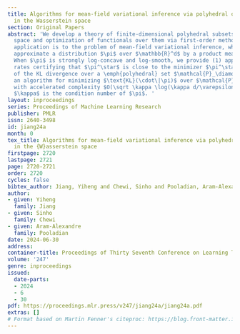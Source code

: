 ```yaml
---
title: Algorithms for mean-field variational inference via polyhedral optimization
  in the Wasserstein space
section: Original Papers
abstract: 'We develop a theory of finite-dimensional polyhedral subsets over the Wasserstein
  space and optimization of functionals over them via first-order methods.  Our main
  application is to the problem of mean-field variational inference, which seeks to
  approximate a distribution $\pi$ over $\mathbb{R}^d$ by a product measure $\pi^\star$.
  When $\pi$ is strongly log-concave and log-smooth, we provide (1) approximation
  rates certifying that $\pi^\star$ is close to the minimizer $\pi^\star_\diamond$
  of the KL divergence over a \emph{polyhedral} set $\mathcal{P}_\diamond$, and (2)
  an algorithm for minimizing $\text{KL}(\cdot\|\pi)$ over $\mathcal{P}_\diamond$
  with accelerated complexity $O(\sqrt \kappa \log(\kappa d/\varepsilon^2))$, where
  $\kappa$ is the condition number of $\pi$. '
layout: inproceedings
series: Proceedings of Machine Learning Research
publisher: PMLR
issn: 2640-3498
id: jiang24a
month: 0
tex_title: Algorithms for mean-field variational inference via polyhedral optimization
  in the {W}asserstein space
firstpage: 2720
lastpage: 2721
page: 2720-2721
order: 2720
cycles: false
bibtex_author: Jiang, Yiheng and Chewi, Sinho and Pooladian, Aram-Alexandre
author:
- given: Yiheng
  family: Jiang
- given: Sinho
  family: Chewi
- given: Aram-Alexandre
  family: Pooladian
date: 2024-06-30
address:
container-title: Proceedings of Thirty Seventh Conference on Learning Theory
volume: '247'
genre: inproceedings
issued:
  date-parts:
  - 2024
  - 6
  - 30
pdf: https://proceedings.mlr.press/v247/jiang24a/jiang24a.pdf
extras: []
# Format based on Martin Fenner's citeproc: https://blog.front-matter.io/posts/citeproc-yaml-for-bibliographies/
---
```

